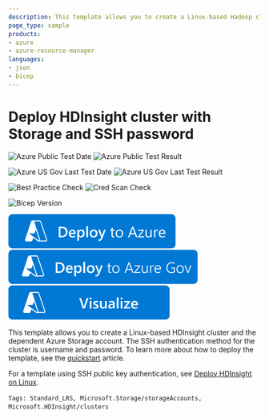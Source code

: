 ```yaml
---
description: This template allows you to create a Linux-based Hadoop cluster in HDInsight and the dependent Azure Storage account. The SSH authentication method for the cluster is username and password. For a template using SSH public key authentication, see https://azure.microsoft.com/resources/templates/101-hdinsight-linux-ssh-publickey/
page_type: sample
products:
- azure
- azure-resource-manager
languages:
- json
- bicep
---
```

# Deploy HDInsight cluster with Storage and SSH password

![Azure Public Test Date](https://azurequickstartsservice.blob.core.windows.net/badges/quickstarts/microsoft.hdinsight/hdinsight-linux-ssh-password/PublicLastTestDate.svg)
![Azure Public Test Result](https://azurequickstartsservice.blob.core.windows.net/badges/quickstarts/microsoft.hdinsight/hdinsight-linux-ssh-password/PublicDeployment.svg)

![Azure US Gov Last Test Date](https://azurequickstartsservice.blob.core.windows.net/badges/quickstarts/microsoft.hdinsight/hdinsight-linux-ssh-password/FairfaxLastTestDate.svg)
![Azure US Gov Last Test Result](https://azurequickstartsservice.blob.core.windows.net/badges/quickstarts/microsoft.hdinsight/hdinsight-linux-ssh-password/FairfaxDeployment.svg)

![Best Practice Check](https://azurequickstartsservice.blob.core.windows.net/badges/quickstarts/microsoft.hdinsight/hdinsight-linux-ssh-password/BestPracticeResult.svg)
![Cred Scan Check](https://azurequickstartsservice.blob.core.windows.net/badges/quickstarts/microsoft.hdinsight/hdinsight-linux-ssh-password/CredScanResult.svg)

![Bicep Version](https://azurequickstartsservice.blob.core.windows.net/badges/quickstarts/microsoft.hdinsight/hdinsight-linux-ssh-password/BicepVersion.svg)

[![Deploy To Azure](https://raw.githubusercontent.com/Azure/azure-quickstart-templates/master/1-CONTRIBUTION-GUIDE/images/deploytoazure.svg?sanitize=true)](https://portal.azure.com/#create/Microsoft.Template/uri/https%3A%2F%2Fraw.githubusercontent.com%2FAzure%2Fazure-quickstart-templates%2Fmaster%2Fquickstarts%2Fmicrosoft.hdinsight%2Fhdinsight-linux-ssh-password%2Fazuredeploy.json)
[![Deploy To Azure US Gov](https://raw.githubusercontent.com/Azure/azure-quickstart-templates/master/1-CONTRIBUTION-GUIDE/images/deploytoazuregov.svg?sanitize=true)](https://portal.azure.us/#create/Microsoft.Template/uri/https%3A%2F%2Fraw.githubusercontent.com%2FAzure%2Fazure-quickstart-templates%2Fmaster%2Fquickstarts%2Fmicrosoft.hdinsight%2Fhdinsight-linux-ssh-password%2Fazuredeploy.json)
[![Visualize](https://raw.githubusercontent.com/Azure/azure-quickstart-templates/master/1-CONTRIBUTION-GUIDE/images/visualizebutton.svg?sanitize=true)](http://armviz.io/#/?load=https%3A%2F%2Fraw.githubusercontent.com%2FAzure%2Fazure-quickstart-templates%2Fmaster%2Fquickstarts%2Fmicrosoft.hdinsight%2Fhdinsight-linux-ssh-password%2Fazuredeploy.json)

This template allows you to create a Linux-based HDInsight cluster and the dependent Azure Storage account. The SSH authentication method for the cluster is username and password. To learn more about how to deploy the template, see the [quickstart](https://docs.microsoft.com/azure/hdinsight/hadoop/apache-hadoop-linux-tutorial-get-started) article.

For a template using SSH public key authentication, see [Deploy HDInsight on Linux](https://azure.microsoft.com/resources/templates/101-hdinsight-linux-ssh-publickey/).

`Tags: Standard_LRS, Microsoft.Storage/storageAccounts, Microsoft.HDInsight/clusters`
